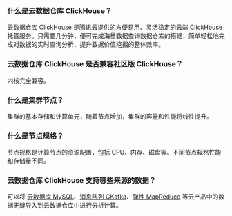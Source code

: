 ### 什么是云数据仓库 ClickHouse？
云数据仓库 ClickHouse 是腾讯云提供的方便易用、灵活稳定的云端 ClickHouse 托管服务。只需要几分钟，便可完成海量数据查询数据仓库的搭建，简单轻松地完成对数据的实时查询分析，提升数据价值挖掘的整体效率。

### 云数据仓库 ClickHouse 是否兼容社区版 ClickHouse？
内核完全兼容。

### 什么是集群节点？
集群的基本存储和计算单元，随着节点增加，集群的容量和性能将线性提升。

### 什么是节点规格？
节点规格是计算节点的资源配置，包括 CPU、内存、磁盘等。不同节点规格性能和存储量不同。

### 云数据仓库 ClickHouse 支持哪些来源的数据？
可以将 [云数据库 MySQL](https://cloud.tencent.com/document/product/236)、[消息队列 CKafka](https://cloud.tencent.com/document/product/597)、[弹性 MapReduce](https://cloud.tencent.com/document/product/589) 等云产品中的数据无缝导入到云数据仓库中进行分析计算。
  

